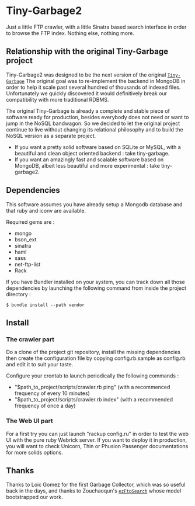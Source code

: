 Tiny-Garbage2
=============

Just a little FTP crawler, with a little Sinatra based search interface in order to browse the FTP index.
Nothing else, nothing more.

Relationship with the original Tiny-Garbage project
---------------------------------------------------

Tiny-Garbage2 was designed to be the next version of the original [`Tiny-Garbage`](http://github.com/kisscool/tiny-garbage)
The original goal was to re-implement the backend in MongoDB in order to help it scale past several hundred of thousands of indexed files. Unfortunately we quickly discovered it would definitively break our compatibility with more traditional RDBMS.

The original Tiny-Garbage is already a complete and stable piece of software ready for production, besides everybody does not need or want to jump in the NoSQL bandwagon. So we decided to let the original project continue to live without changing its relational philosophy and to build the NoSQL version as a separate project.

* If you want a pretty solid software based on SQLite or MySQL, with a beautiful and clean object oriented backend : take tiny-garbage.
* If you want an amazingly fast and scalable software based on MongoDB, albeit less beautiful and more experimental : take tiny-garbage2.

Dependencies
------------

This software assumes you have already setup a Mongodb database and that ruby and iconv are available.

Required gems are :

* mongo
* bson_ext
* sinatra
* haml
* sass
* net-ftp-list
* Rack

If you have Bundler installed on your system, you can track down all those dependencies by launching the following command from inside the project directory :

	$ bundle install --path vendor

Install
-------

### The crawler part

Do a clone of the project git repository, install the missing dependencies then create the configuration file by copying config.rb.sample as config.rb and edit it to suit your taste.

Configure your crontab to launch periodically the following commands :

* "$path_to_project/scripts/crawler.rb ping" (with a recommenced frequency of every 10 minutes)
* "$path_to_project/scripts/crawler.rb index" (with a recommended frequency of once a day)


### The Web UI part

For a first try you can just launch "rackup config.ru" in order to test the web UI with the pure ruby Webrick server.
If you want to deploy it in production, you will want to check Unicorn, Thin or Phusion Passenger documentations for more solids options.

Thanks
------

Thanks to Loic Gomez for the first Garbage Collector, which was so useful back in the days, and thanks to Zouchaoqun's [`ezFtpSearch`](http://github.com/zouchaoqun/ezftpsearch) whose model bootstrapped our work.
